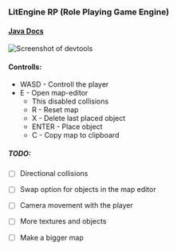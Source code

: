 ### LitEngine RP (Role Playing Game Engine)

#### [Java Docs](https://yogsther.github.io/LitEngine-RP/)

![Screenshot of devtools](https://i.imgur.com/Mn1dib1.png)

#### Controlls: 
* WASD - Controll the player
* E - Open map-editor
	* This disabled collisions
	* R - Reset map
	* X - Delete last placed object
	* ENTER - Place object
	* C - Copy map to clipboard

##### TODO: 
- [ ] Directional collisions
- [ ] Swap option for objects in the map editor
- [ ] Camera movement with the player
- [ ] More textures and objects
- [ ] Make a bigger map






